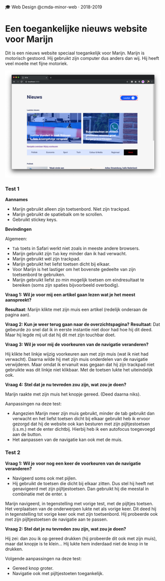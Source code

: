 🎓 Web Design @cmda-minor-web · 2018-2019

# Een toegankelijke nieuws website voor Marijn

Dit is een nieuws website speciaal toegankelijk voor Marijn. Marijn is motorisch gestoord. Hij gebruikt zijn computer dus anders dan wij. Hij heeft veel moeite met fijne motoriek.

![](screen.png)

<!-- ### Onderzoek -->

<!-- [Xbox Adaptive Controller](https://www.behance.net/gallery/77277575/Xbox-Adaptive-Controller-Microsoft-Device-Design-Team?tracking_source=search%257Caccessibility)

[Pharmaceutical Packaging](https://www.behance.net/gallery/79121005/Recollaid-Pharmaceutical-Packaging?tracking_source=search%257Caccessibility)

[Custom eCommerce Website](https://www.behance.net/gallery/17913001/Custom-eCommerce-Website-JADF-(with-animated-GIFs?tracking_source=search%257Caccessibility) -->

### Test 1

**Aannames**

- Marijn gebruikt alleen zijn toetsenbord. Niet zijn trackpad.
- Marijn gebruikt de spatiebalk om te scrollen.
- Gebruikt stickey keys.

**Bevindingen**

Algemeen:

- `Tab` toets in Safari werkt niet zoals in meeste andere browsers.
- Marijn gebruikt zijn `Tab` key minder dan ik had verwacht.
- Marijn gebruikt wél zijn trackpad.
- Marijn gebruikt het liefst toetsen dicht bij elkaar.
- Voor Marijn is het lastiger om het bovenste gedeelte van zijn toetsenbord te gebruiken.
- Marijn gebruikt liefst zo min mogelijk toetsen om eindresultaat te bereiken (soms zijn spaties bijvoorbeeld overbodig).

**Vraag 1: Wil je voor mij een artikel gaan lezen wat je het meest aanspreekt?**

**Resultaat**: Marijn klikte met zijn muis een artikel (redelijk onderaan de pagina aan).

**Vraag 2: Kun je weer terug gaan naar de overzichtspagina?**
**Resultaat**: Dat gebeurde zo snel dat ik in eerste instantie niet door had hoe hij dit deed. Maar hij legde mij uit dat hij dit met zijn touchbar doet.

**Vraag 3: Wil je voor mij de voorkeuren van de navigatie veranderen?**

Hij klikte het linkje wijzig voorkeuren aan met zijn muis (wat ik niet had verwacht). Daarna wilde hij met zijn muis onderdelen van de navigatie verwijderen. Maar omdat ik ervanuit was gegaan dat hij zijn trackpad niet gebruikte was dit linkje niet klikbaar. Met de toetsen lukte het uiteindelijk ook.

**Vraag 4: Stel dat je nu tevreden zou zijn, wat zou je doen?**

Marijn raakte met zijn muis het knopje gereed. (Deed daarna niks).

Aanpassingen na deze test:

- Aangezien Marijn meer zijn muis gebruikt, minder de tab gebruikt dan verwacht en het liefst toetsen dicht bij elkaar gebruikt heb ik ervoor gezorgd dat hij de website ook kan besturen met zijn pijltjestoetsen (i.s.m.) met de enter dichtbij. Hierbij heb ik een autofocus toegevoegd aan de button.
- Het aanpassen van de navigatie kan ook met de muis.

### Test 2

**Vraag 1: Wil je voor nog een keer de voorkeuren van de navigatie veranderen?**

- Navigeerd soms ook met pijlen.
- Hij gebruikt de toetsen die dicht bij elkaar zitten. Dus stel hij heeft net genavigeerd met zijn pijltjestoetsen. Dan gebruikt hij die meestal in combinatie met de enter. s

Marijn navigeerd, in tegenstelling met vorige test, met de pijltjes toetsen. Het verplaatsen van de onderwerpen lukte net als vorige keer. Dit deed hij in tegenstelling tot vorige keer ook met zijn toetsenbord.
Hij probeerde ook met zijn pijltjestoetsen de navigatie aan te passen.

**Vraag 2: Stel dat je nu tevreden zou zijn, wat zou je doen?**

Hij zei: dan zou ik op gereed drukken (hij probeerde dit ook met zijn muis), maar dat knopje is te klein... Hij lukte hem inderdaad niet de knop in te drukken.

Volgende aanpassingen na deze test:

- Gereed knop groter.
- Navigatie ook met pijltjestoeten toegankelijk.
